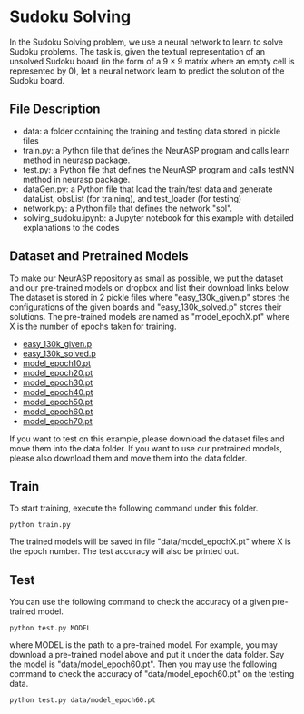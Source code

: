 # Sudoku Solving
In the Sudoku Solving problem, we use a neural network to learn to solve Sudoku problems. The task is, given the textual representation of an unsolved Sudoku board (in the form of a 9 × 9 matrix where an empty cell is represented by 0), let a neural network learn to predict the solution of the Sudoku board.

## File Description
* data: a folder containing the training and testing data stored in pickle files
* train.py: a Python file that defines the NeurASP program and calls learn method in neurasp package.
* test.py: a Python file that defines the NeurASP program and calls testNN method in neurasp package.
* dataGen.py: a Python file that load the train/test data and generate dataList, obsList (for training), and test_loader (for testing)
* network.py: a Python file that defines the network "sol".
* solving_sudoku.ipynb: a Jupyter notebook for this example with detailed explanations to the codes

## Dataset and Pretrained Models
To make our NeurASP repository as small as possible, we put the dataset and our pre-trained models on dropbox and list their download links below. The dataset is stored in 2 pickle files where "easy_130k_given.p" stores the configurations of the given boards and "easy_130k_solved.p" stores their solutions. The pre-trained models are named as "model_epochX.pt" where X is the number of epochs taken for training.
* [easy_130k_given.p](https://www.dropbox.com/s/oyiwtchxdwyizcx/easy_130k_given.p?dl=1)
* [easy_130k_solved.p](https://www.dropbox.com/s/p51trvljuhfa4bq/easy_130k_solved.p?dl=1)
* [model_epoch10.pt](https://www.dropbox.com/s/pnebmwm3bstgdnz/model_epoch10.pt?dl=1)
* [model_epoch20.pt](https://www.dropbox.com/s/rul0frvh90rrgl3/model_epoch20.pt?dl=1)
* [model_epoch30.pt](https://www.dropbox.com/s/remjadql80epxnc/model_epoch30.pt?dl=1)
* [model_epoch40.pt](https://www.dropbox.com/s/hx073ahgdgtp55f/model_epoch40.pt?dl=1)
* [model_epoch50.pt](https://www.dropbox.com/s/u6ypv525oii6qxx/model_epoch50.pt?dl=1)
* [model_epoch60.pt](https://www.dropbox.com/s/nnadj2hfnptglrs/model_epoch60.pt?dl=1)
* [model_epoch70.pt](https://www.dropbox.com/s/hiugu38uu6wjnu4/model_epoch70.pt?dl=1)

If you want to test on this example, please download the dataset files and move them into the data folder. If you want to use our pretrained models, please also download them and move them into the data folder. 

## Train
To start training, execute the following command under this folder.
```
python train.py
```
The trained models will be saved in file "data/model_epochX.pt" where X is the epoch number. The test accuracy will also be printed out. 

## Test
You can use the following command to check the accuracy of a given pre-trained model. 
```
python test.py MODEL
```
where MODEL is the path to a pre-trained model. For example, you may download a pre-trained model above and put it under the data folder. Say the model is "data/model_epoch60.pt". Then you may use the following command to check the accuracy of "data/model_epoch60.pt" on the testing data.
```
python test.py data/model_epoch60.pt
```